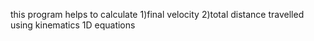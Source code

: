 this program helps to calculate 1)final velocity 2)total distance travelled using kinematics 1D equations
